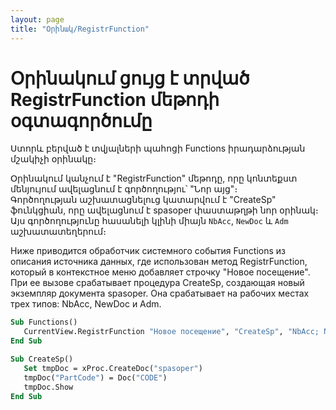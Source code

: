 ```yaml
---
layout: page
title: "Օրինակ/RegistrFunction"
---
```


# Օրինակում ցույց է տրված RegistrFunction մեթոդի օգտագործումը

Ստորև բերված է տվյալների պահոցի Functions իրադարձության մշակիչի օրինակը։  

Օրինակում կանչում է "RegistrFunction" մեթոդը, որը կոնտեքստ մենյույում ավելացնում է գործողությու՝ "Նոր այց"։   
Գործողության աշխատացնելուց կատարվում է "CreateSp" ֆունկցիան, որը ավելացնում է spasoper փաստաթղթի նոր օրինակ։ 
Այս գործողությունը հասանելի կլինի միայն `NbAcc`, `NewDoc` և `Adm` աշխատատեղերում։

Ниже приводится обработчик системного события Functions из описания источника данных, где использован метод RegistrFunction, который в контекстное меню добавляет строчку &quot;Новое посещение&quot;. При ее вызове срабатывает процедура CreateSp, создающая новый экземпляр документа spasoper. Она срабатывает на рабочих местах трех типов: NbAcc, NewDoc и Adm.

``` vb
Sub Functions() 
   CurrentView.RegistrFunction "Новое посещение", "CreateSp", "NbAcc; NewDoc; Adm"
End Sub

Sub CreateSp() 
   Set tmpDoc = xProc.CreateDoc("spasoper")
   tmpDoc("PartCode") = Doc("CODE")
   tmpDoc.Show 
End Sub
```